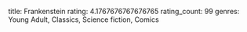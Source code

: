title: Frankenstein
rating: 4.1767676767676765
rating_count: 99
genres: Young Adult, Classics, Science fiction, Comics